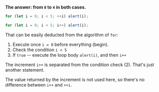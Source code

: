 **The answer: from `0` to `4` in both cases.**

```js run
for (let i = 0; i < 5; ++i) alert(i);

for (let i = 0; i < 5; i++) alert(i);
```

That can be easily deducted from the algorithm of `for`:

1. Execute once `i = 0` before everything (begin).
2. Check the condition `i < 5`
3. If `true` -- execute the loop body `alert(i)`, and then `i++`

The increment `i++` is separated from the condition check (2). That's just another statement.

The value returned by the increment is not used here, so there's no difference between `i++` and `++i`.
